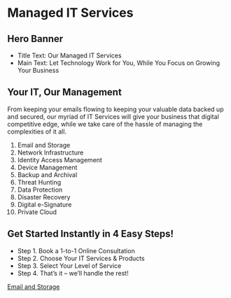# Managed IT Services
## Hero Banner
* Title Text: Our Managed IT Services
* Main Text: Let Technology Work for You, While You Focus on Growing Your Business

## Your IT, Our Management
From keeping your emails flowing to keeping your valuable data backed up and secured, our myriad of IT Services will give your business that digital competitive edge, while we take care of the hassle of managing the complexities of it all.

1. Email and Storage
2. Network Infrastructure
3. Identity Access Management
4. Device Management
5. Backup and Archival
6. Threat Hunting
7. Data Protection
8. Disaster Recovery
9. Digital e-Signature
10. Private Cloud

## Get Started Instantly in 4 Easy Steps!
* Step 1. Book a 1-to-1 Online Consultation
* Step 2. Choose Your IT Services & Products
* Step 3. Select Your Level of Service
* Step 4. That’s it – we’ll handle the rest!

[Email and Storage](/Managed-IT-Services/Email-and-Storage.md)

